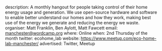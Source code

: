 description: A monthly hangout for people taking control of their home energy usage and generation. We use open-source hardware and software to enable better understand our homes and how they work, making best use of the energy we generate and reducing the energy we waste.
organiser: Matt Franklin, Ben Aylott, Matt Fawcett
email: manchester@wordcamp.org
where: Online
when: 2nd Thursday of the month
twitter: ecohome_lab
website: https://www.meetup.com/eco-home-lab-manchester/
advertised: Twitter, Meetup
